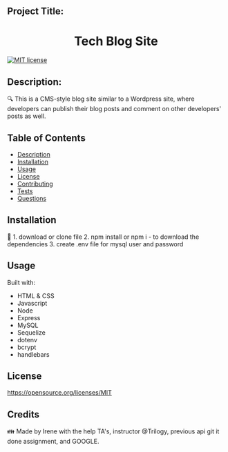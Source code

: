 ## Project Title: 
<h1 align="center">Tech Blog Site </h1>


[![MIT license](https://img.shields.io/badge/License-MIT-blue.svg)](https://opensource.org/licenses/MIT)


## Description:

🔍 This is a CMS-style blog site similar to a Wordpress site, where developers can publish their blog posts and comment on other developers' posts as well.

## Table of Contents
- [Description](#description)
- [Installation](#installation)
- [Usage](#usage)
- [License](#license)
- [Contributing](#contributing)
- [Tests](#tests)
- [Questions](#questions)

## Installation
💾 1. download or clone file 
   2. npm install or npm i - to download the dependencies 
   3. create .env file for mysql user and password 

## Usage

Built with:

- HTML & CSS
- Javascript
- Node
- Express
- MySQL
- Sequelize
- dotenv
- bcrypt
- handlebars

## License

https://opensource.org/licenses/MIT


## Credits 
👪 Made by Irene with the help TA's, instructor @Trilogy, previous api git it done assignment,   and GOOGLE. 
